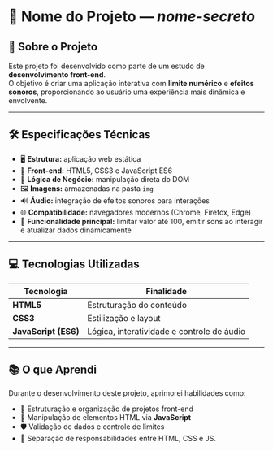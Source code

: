 # 🎯 Nome do Projeto — *nome-secreto*

## 📖 Sobre o Projeto
Este projeto foi desenvolvido como parte de um estudo de **desenvolvimento front-end**.  
O objetivo é criar uma aplicação interativa com **limite numérico** e **efeitos sonoros**, proporcionando ao usuário uma experiência mais dinâmica e envolvente.  

---

## 🛠 Especificações Técnicas
- 🖥 **Estrutura:** aplicação web estática  
- 🎨 **Front-end:** HTML5, CSS3 e JavaScript ES6  
- 🧠 **Lógica de Negócio:** manipulação direta do DOM  
- 🖼 **Imagens:** armazenadas na pasta `img`  
- 🔊 **Áudio:** integração de efeitos sonoros para interações  
- 🌐 **Compatibilidade:** navegadores modernos (Chrome, Firefox, Edge)  
- 📌 **Funcionalidade principal:** limitar valor até 100, emitir sons ao interagir e atualizar dados dinamicamente  

---

## 💻 Tecnologias Utilizadas
| Tecnologia  | Finalidade |
|-------------|-----------|
| **HTML5**   | Estruturação do conteúdo |
| **CSS3**    | Estilização e layout |
| **JavaScript (ES6)** | Lógica, interatividade e controle de áudio |

---

## 📚 O que Aprendi
Durante o desenvolvimento deste projeto, aprimorei habilidades como:
- 📂 Estruturação e organização de projetos front-end  
- 🎯 Manipulação de elementos HTML via **JavaScript**  
- 🛡 Validação de dados e controle de limites  
- 🎨 Separação de responsabilidades entre HTML, CSS e JS.

